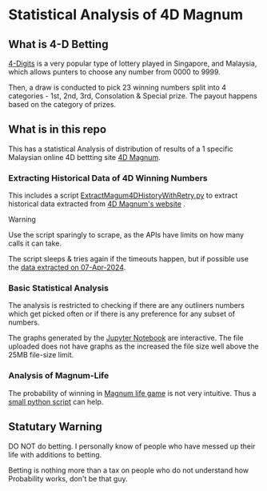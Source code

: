 # Statistical Analysis of 4D Magnum

## What is 4-D Betting
[4-Digits](https://en.wikipedia.org/wiki/4-Digits) is a very popular type of lottery played in Singapore, and Malaysia, which allows punters to choose any number from 0000 to 9999. 

Then, a draw is conducted to pick 23 winning numbers split into 4 categories - 1st, 2nd, 3rd, Consolation & Special prize. The payout happens based on the category of prizes.

## What is in this repo
This has a statistical Analysis of distribution of results of a 1 specific Malaysian online 4D bettting site [4D Magnum](https://magnum4d.my/en/).


### Extracting Historical Data of 4D Winning Numbers 
This includes a script [ExtractMagum4DHistoryWithRetry.py](ExtractMagum4DHistoryWithRetry.py) to extract historical data extracted from [4D Magnum's website](https://magnum4d.my/en/winning-history) .

> [!WARNING]
> Use the script sparingly to scrape, as the APIs have limits on how many calls it can take.

The script sleeps & tries again if the timeouts happen, but if possible use the [data extracted on 07-Apr-2024](winning_history_4D_Magnum.csv).

### Basic Statistical Analysis
The analysis is restricted to checking if there are any outliners numbers which get picked often or if there is any preference for any subset of numbers.

The graphs generated by the [Jupyter Notebook](Magnum4D.ipynb) are interactive. The file uploaded does not have graphs as the increased the file size well above the 25MB file-size limit.

### Analysis of Magnum-Life
The probability of winning in [Magnum life game](https://magnum4d.my/en/magnum-life) is not very intuitive. Thus a [small python script](CalculateProbablitiesOfMagnumLife.py) can help.

## Statutary Warning
DO NOT do betting. I personally know of people who have messed up their life with additions to betting. 

Betting is nothing more than a tax on people who do not understand how Probability works, don't be that guy.
